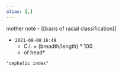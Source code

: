 ```yaml
---
alias: [,]
---
```

mother note - [[basis of racial classification]]

- `2021-08-08`  `16:49`
	- C.I. = (breadth/length) * 100
	- of head*

```query
"cephalic index"
```
